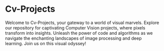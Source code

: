 # Cv-Projects
Welcome to Cv-Projects, your gateway to a world of visual marvels. Explore our repository for captivating Computer Vision projects, where pixels transform into insights. Unleash the power of code and algorithms as we navigate the enchanting landscapes of image processing and deep learning. Join us on this visual odyssey!
